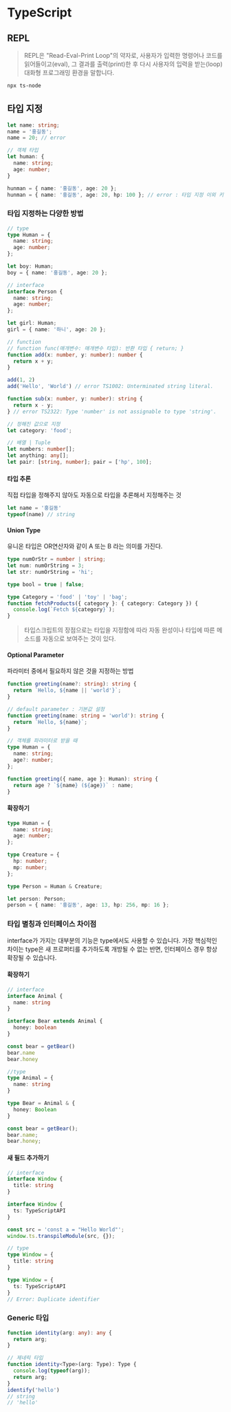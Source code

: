 # TypeScript

## REPL

> REPL은 "Read-Eval-Print Loop"의 약자로, 사용자가 입력한 명령어나 코드를 읽어들이고(eval), 그 결과를 출력(print)한 후 다시 사용자의 입력을 받는(loop) 대화형 프로그래밍 환경을 말합니다.

```sh
npx ts-node
```

## 타입 지정
```typescript
let name: string;
name = '홍길동'; 
name = 20; // error

// 객체 타입
let human: {
  name: string;
  age: number;
}

hunman = { name: '홍길동', age: 20 };
hunman = { name: '홍길동', age: 20, hp: 100 }; // error : 타입 지정 이외 키 값 불가능
```

### 타입 지정하는 다양한 방법
```typescript
// type
type Human = {
  name: string;
  age: number;
};

let boy: Human;
boy = { name: '홍길동', age: 20 };

// interface
interface Person {
  name: string;
  age: number;
};

let girl: Human;
girl = { name: '하니', age: 20 };

// function 
// function func(매개변수: 매개변수 타입): 반환 타입 { return; }
function add(x: number, y: number): number {
  return x + y;
}

add(1, 2)
add('Hello', 'World') // error TS1002: Unterminated string literal.

function sub(x: number, y: number): string {
  return x - y;
} // error TS2322: Type 'number' is not assignable to type 'string'.

// 정해진 값으로 지정
let category: 'food';

// 배열 | Tuple
let numbers: number[];
let anything: any[];
let pair: [string, number]; pair = ['hp', 100];
```

#### 타입 추론
직접 타입을 정해주지 않아도 자동으로 타입을 추론해서 지정해주는 것
```typescript
let name = '홍길동'
typeof(name) // string
```

#### Union Type

유니온 타입은 OR연산자와 같이 A 또는 B 라는 의미를 가진다.

```typescript
type numOrStr = number | string;
let num: numOrString = 3;
let str: numOrString = 'hi';

type bool = true | false;

type Category = 'food' | 'toy' | 'bag';
function fetchProducts({ category }: { category: Category }) {
  console.log(`Fetch ${category}`);
}
```

>타입스크립트의 장점으로는 타입을 지정함에 따라 자동 완성이나 타입에 따른 메소드를 자동으로 보여주는 것이 있다. 


#### Optional Parameter

파라미터 중에서 필요하지 않은 것을 지정하는 방법

```typescript
function greeting(name?: string): string {
  return `Hello, ${name || 'world'}`;
}

// default parameter : 기본값 설정
function greeting(name: string = 'world'): string {
  return `Hello, ${name}`;
}

// 객체를 파라미터로 받을 때
type Human = {
  name: string;
  age?: number;
};

function greeting({ name, age }: Human): string {
  return age ? `${name} (${age})` : name;
}
```

#### 확장하기
```typescript
type Human = {
  name: string;
  age: number;
};

type Creature = {
  hp: number;
  mp: number;
};

type Person = Human & Creature;

let person: Person;
person = { name: '홍길동', age: 13, hp: 256, mp: 16 };
```

### 타입 별칭과 인터페이스 차이점

interface가 가지는 대부분의 기능은 type에서도 사용할 수 있습니다.
가장 핵심적인 차이는 type은 새 프로퍼티를 추가하도록 개방될 수 없는 반면,
인터페이스 경우 항상 확장될 수 있습니다.

#### 확장하기
```typescript
// interface
interface Animal {
  name: string
}

interface Bear extends Animal {
  honey: boolean
}

const bear = getBear()
bear.name
bear.honey

//type
type Animal = {
  name: string
}

type Bear = Animal & {
  honey: Boolean
}

const bear = getBear();
bear.name;
bear.honey;
```

#### 새 필드 추가하기
```typescript
// interface
interface Window {
  title: string
}

interface Window {
  ts: TypeScriptAPI
}

const src = 'const a = "Hello World"';
window.ts.transpileModule(src, {});

// type
type Window = {
  title: string
}

type Window = {
  ts: TypeScriptAPI
}
// Error: Duplicate identifier
```

### Generic 타입
```typescript
function identity(arg: any): any {
  return arg;
}

// 제네릭 타입
function identity<Type>(arg: Type): Type {
  console.log(typeof(arg));
  return arg;
}
identify('hello') 
// string
// 'hello'
```